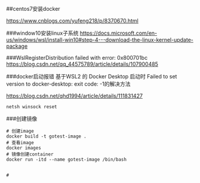 ##centos7安装docker

https://www.cnblogs.com/yufeng218/p/8370670.html

###window10安装linux子系统
https://docs.microsoft.com/en-us/windows/wsl/install-win10#step-4---download-the-linux-kernel-update-package

###WslRegisterDistribution failed with error: 0x800701bc
https://blog.csdn.net/qq_44575789/article/details/107900485

###docker启动报错
基于WSL2 的 Docker Desktop 启动时 Failed to set version to docker-desktop: exit code: -1的解决方法

https://blog.csdn.net/qhd1994/article/details/111831427
```shell
netsh winsock reset
```

###创建镜像
```shell script
# 创建image
docker build -t gotest-image .
# 查看image
docker images
# 镜像创建container
docker run -itd --name gotest-image /bin/bash


# 
```